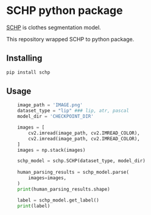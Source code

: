 # SCHP python package

[SCHP](https://github.com/GoGoDuck912/Self-Correction-Human-Parsing.git) is clothes segmentation model.

This repository wrapped SCHP to python package. </br>


## Installing
```bash
pip install schp
```

## Usage
```python
    image_path = 'IMAGE.png'
    dataset_type = "lip" ### lip, atr, pascal
    model_dir = 'CHECKPOINT_DIR'

    images = [
        cv2.imread(image_path, cv2.IMREAD_COLOR),
        cv2.imread(image_path, cv2.IMREAD_COLOR),
    ]
    images = np.stack(images)

    schp_model = schp.SCHP(dataset_type, model_dir)
    
    human_parsing_results = schp_model.parse(
        images=images, 
    )
    print(human_parsing_results.shape)

    label = schp_model.get_label()
    print(label)

```

